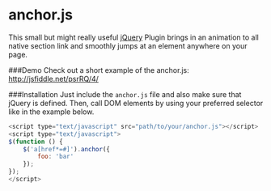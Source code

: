 anchor.js
======

This small but might really useful [jQuery](http://www.jquery.com) Plugin brings in an animation to all native section link and smoothly jumps at an element anywhere on your page.

###Demo
Check out a short example of the anchor.js:<br>
http://jsfiddle.net/psrRQ/4/

###Installation
Just include the `anchor.js` file and also make sure that jQuery is defined. Then, call DOM elements by using your preferred selector like in the example below.

```javascript
<script type="text/javascript" src="path/to/your/anchor.js"></script>
<script type="text/javascript">
$(function () {
    $('a[href*=#]').anchor({
        foo: 'bar'
    });
});
</script>
```
